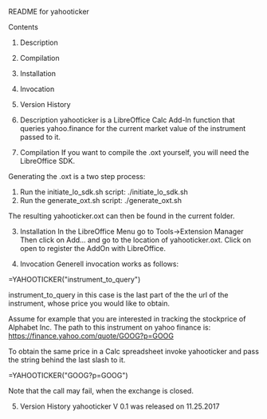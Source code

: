 README for yahooticker

Contents
1. Description
2. Compilation
3. Installation
4. Invocation
5. Version History

1. Description
yahooticker is a LibreOffice Calc Add-In function that queries yahoo.finance
for the current market value of the instrument passed to it.

2. Compilation
If you want to compile the .oxt yourself, you will need the LibreOffice SDK.

Generating the .oxt is a two step process:
1. Run the initiate_lo_sdk.sh script: ./initiate_lo_sdk.sh
2. Run the generate_oxt.sh script: ./generate_oxt.sh

The resulting yahooticker.oxt can then be found in the current folder.

3. Installation
In the LibreOffice Menu go to Tools->Extension Manager
Then click on Add... and go to the location of yahooticker.oxt. Click on open
to register the AddOn with LibreOffice.

4. Invocation
Generell invocation works as follows:

=YAHOOTICKER("instrument_to_query")

instrument_to_query in this case is the last part of the the url of the instrument, whose price you would like to obtain.

Assume for example that you are interested in tracking the stockprice of Alphabet Inc.
The path to this instrument on yahoo finance is: 
https://finance.yahoo.com/quote/GOOG?p=GOOG

To obtain the same price in a Calc spreadsheet invoke yahooticker and pass the
string behind the last slash to it.

=YAHOOTICKER("GOOG?p=GOOG")

Note that the call may fail, when the exchange is closed.

5. Version History
yahooticker V 0.1 was released on 11.25.2017
